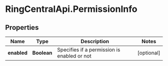 # RingCentralApi.PermissionInfo

## Properties
Name | Type | Description | Notes
------------ | ------------- | ------------- | -------------
**enabled** | **Boolean** | Specifies if a permission is enabled or not | [optional] 


